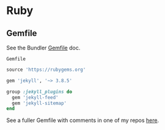 # Ruby

## Gemfile

See the Bundler [Gemfile](https://bundler.io/v1.5/gemfile.html) doc.

`Gemfile`

```ruby
source 'https://rubygems.org'

gem 'jekyll', '~> 3.8.5'

group :jekyll_plugins do
  gem 'jekyll-feed'
  gem 'jekyll-sitemap'
end
```

See a fuller Gemfile with comments in one of my repos [here](https://github.com/MichaelCurrin/jekyll-blog-demo/blob/master/Gemfile).
